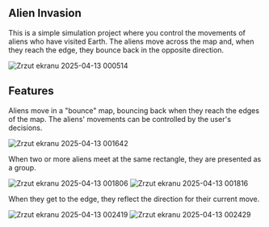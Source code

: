 ## Alien Invasion

This is a simple simulation project where you control the movements of aliens who have visited Earth. The aliens move across the map and, when they reach the edge, they bounce back in the opposite direction.

![Zrzut ekranu 2025-04-13 000514](https://github.com/user-attachments/assets/3bffcd2d-23f5-4b68-8249-3a2642b9f701)

## Features
Aliens move in a "bounce" map, bouncing back when they reach the edges of the map. The aliens' movements can be controlled by the user's decisions.

![Zrzut ekranu 2025-04-13 001642](https://github.com/user-attachments/assets/135c5aeb-b87c-44a1-a557-ab55d4b0f776)

When two or more aliens meet at the same rectangle, they are presented as a group.

![Zrzut ekranu 2025-04-13 001806](https://github.com/user-attachments/assets/183bf219-25c6-4cfd-a65d-3835685aedc1)
![Zrzut ekranu 2025-04-13 001816](https://github.com/user-attachments/assets/f2b0e913-50d4-4770-8fef-a15e61b1f5ab)


When they get to the edge, they reflect the direction for their current move.

![Zrzut ekranu 2025-04-13 002419](https://github.com/user-attachments/assets/bb4060d9-86b8-4096-a7c1-f249c736ff83)
![Zrzut ekranu 2025-04-13 002429](https://github.com/user-attachments/assets/ee5edb6a-1204-42e6-91fc-3ebe378da8ea)
